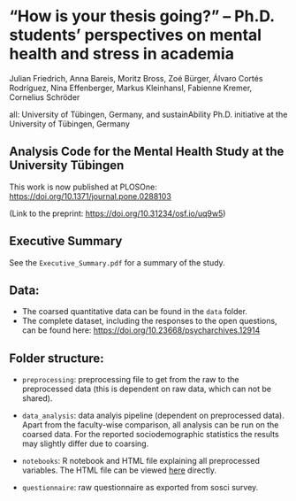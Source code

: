 # “How is your thesis going?” –  Ph.D. students’ perspectives on mental health and stress in academia
Julian Friedrich, Anna Bareis, Moritz Bross, Zoé Bürger, Álvaro Cortés Rodríguez, Nina Effenberger, Markus Kleinhansl, Fabienne Kremer, Cornelius Schröder

all: University of Tübingen, Germany, and sustainAbility Ph.D. initiative at the University of Tübingen, Germany

## Analysis Code for the Mental Health Study at the University Tübingen

This work is now published at PLOSOne: <https://doi.org/10.1371/journal.pone.0288103>

(Link to the preprint: <https://doi.org/10.31234/osf.io/uq9w5>)

## Executive Summary

See the `Executive_Summary.pdf` for a summary of the study. 

## Data:
  - The coarsed quantitative data can be found in the `data` folder.
  - The complete dataset, including the responses to the open questions, can be found here:  https://doi.org/10.23668/psycharchives.12914 

## Folder structure:
- `preprocessing`: preprocessing file to get from the raw to the preprocessed data (this is dependent on raw data, which can not be shared).
- `data_analysis`: data analyis pipeline (dependent on preprocessed data). Apart from the faculty-wise comparison, all analysis can be run on the coarsed data.  For the reported sociodemographic statistics the results may slightly differ due to coarsing.
- `notebooks`: R notebook and HTML file explaining all preprocessed variables. The HTML file can be viewed [here](https://htmlpreview.github.io/?https://github.com/coschroeder/mental_health_analysis/blob/main/notebooks/data_view.nb.html) directly.

- `questionnaire`: raw questionnaire as exported from sosci survey.
